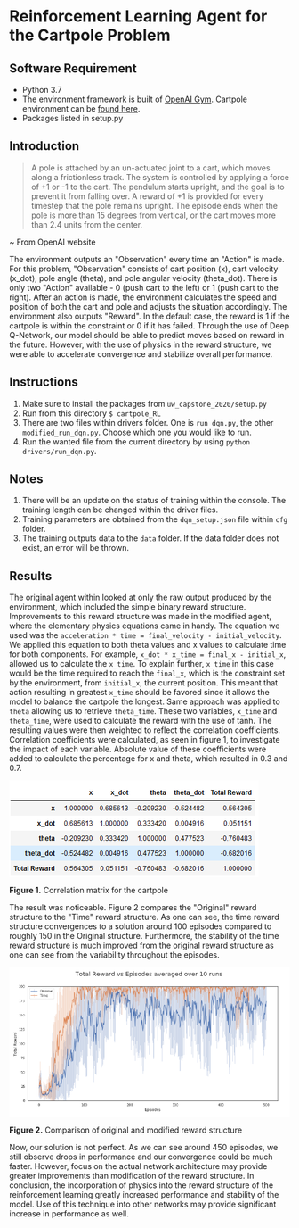 # Reinforcement Learning Agent for the Cartpole Problem

## Software Requirement
* Python 3.7
* The environment framework is built of [OpenAI Gym](https://gym.openai.com). Cartpole environment can be [found here](https://gym.openai.com/envs/CartPole-v0/).
* Packages listed in setup.py

## Introduction
> A pole is attached by an un-actuated joint to a cart, which moves along a frictionless track. The system is controlled by applying a force of +1 or -1 to the cart. The pendulum starts upright, and the goal is to prevent it from falling over. A reward of +1 is provided for every timestep that the pole remains upright. The episode ends when the pole is more than 15 degrees from vertical, or the cart moves more than 2.4 units from the center.

~ From OpenAI website

The environment outputs an "Observation" every time an "Action" is made. For this problem, "Observation" consists of cart position (x), cart velocity (x_dot), pole angle (theta), and pole angular velocity (theta_dot). There is only two "Action" available - 0 (push cart to the left) or 1 (push cart to the right). After an action is made, the environment calculates the speed and position of both the cart and pole and adjusts the situation accordingly. The environment also outputs "Reward". In the default case, the reward is 1 if the cartpole is within the constraint or 0 if it has failed. Through the use of Deep Q-Network, our model should be able to predict moves based on reward in the future. However, with the use of physics in the reward structure, we were able to accelerate convergence and stabilize overall performance.

## Instructions
1. Make sure to install the packages from `uw_capstone_2020/setup.py`
2. Run from this directory `$ cartpole_RL`
3. There are two files within drivers folder. One is `run_dqn.py`, the other `modified_run_dqn.py`. Choose which one you would like to run.
4. Run the wanted file from the current directory by using `python drivers/run_dqn.py`.

## Notes
1. There will be an update on the status of training within the console. The training length can be changed within the driver files.
2. Training parameters are obtained from the `dqn_setup.json` file within `cfg` folder.
3. The training outputs data to the `data` folder. If the data folder does not exist, an error will be thrown.

## Results
The original agent within looked at only the raw output produced by the environment, which included the simple binary reward structure. Improvements to this reward structure was made in the modified agent, where the elementary physics equations came in handy. The equation we used was the `acceleration * time = final_velocity - initial_velocity`. We applied this equation to both theta values and x values to calculate time for both components. For example, `x_dot * x_time = final_x - initial_x`, allowed us to calculate the `x_time`. To explain further, `x_time` in this case would be the time required to reach the `final_x`, which is the constraint set by the environment, from `initial_x`, the current position. This meant that action resulting in greatest `x_time` should be favored since it allows the model to balance the cartpole the longest. Same approach was applied to `theta` allowing us to retrieve `theta_time`. These two variables, `x_time` and `theta_time`, were used to calculate the reward with the use of tanh. The resulting values were then weighted to reflect the correlation coefficients. Correlation coefficients were calculated, as seen in figure 1, to investigate the impact of each variable. Absolute value of these coefficients were added to calculate the percentage for x and theta, which resulted in 0.3 and 0.7.

<img alt="Picture of the correlation matrix" align="center" src="./figures/Correlation Function for Original Reward Structure All.png">

**Figure 1.** Correlation matrix for the cartpole  

The result was noticeable. Figure 2 compares the "Original" reward structure to the "Time" reward structure. As one can see, the time reward structure convergences to a solution around 100 episodes compared to roughly 150 in the Original structure. Furthermore, the stability of the time reward structure is much improved from the original reward structure as one can see from the variability throughout the episodes.

<img alt="Comparison of original and modified reward structure" align="center" src="./figures/Reward_Episode_Original_vs_RewardInAgent_4_28.png">

**Figure 2.** Comparison of original and modified reward structure  

Now, our solution is not perfect. As we can see around 450 episodes, we still observe drops in performance and our convergence could be much faster. However, focus on the actual network architecture may provide greater improvements than modification of the reward structure. In conclusion, the incorporation of physics into the reward structure of the reinforcement learning greatly increased performance and stability of the model. Use of this technique into other networks may provide significant increase in performance as well.
